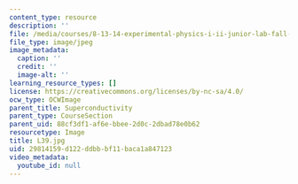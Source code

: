 ```yaml
---
content_type: resource
description: ''
file: /media/courses/8-13-14-experimental-physics-i-ii-junior-lab-fall-2016-spring-2017/29814159d122ddbbbf11baca1a847123_L39.jpg
file_type: image/jpeg
image_metadata:
  caption: ''
  credit: ''
  image-alt: ''
learning_resource_types: []
license: https://creativecommons.org/licenses/by-nc-sa/4.0/
ocw_type: OCWImage
parent_title: Superconductivity
parent_type: CourseSection
parent_uid: 88cf3df1-af6e-bbee-2d0c-2dbad78e0b62
resourcetype: Image
title: L39.jpg
uid: 29814159-d122-ddbb-bf11-baca1a847123
video_metadata:
  youtube_id: null
---
```

